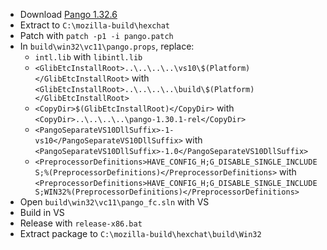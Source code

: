  * Download [Pango 1.32.6](http://ftp.gnome.org/pub/GNOME/sources/pango/1.32/pango-1.32.6.tar.xz)
 * Extract to `C:\mozilla-build\hexchat`
 * Patch with `patch -p1 -i pango.patch`
 * In `build\win32\vc11\pango.props`, replace:
	* `intl.lib` with `libintl.lib`
	* `<GlibEtcInstallRoot>..\..\..\..\vs10\$(Platform)</GlibEtcInstallRoot>` with  
`<GlibEtcInstallRoot>..\..\..\..\build\$(Platform)</GlibEtcInstallRoot>`
	* `<CopyDir>$(GlibEtcInstallRoot)</CopyDir>` with  
`<CopyDir>..\..\..\..\pango-1.30.1-rel</CopyDir>`
	* `<PangoSeparateVS10DllSuffix>-1-vs10</PangoSeparateVS10DllSuffix>` with  
`<PangoSeparateVS10DllSuffix>-1.0</PangoSeparateVS10DllSuffix>`
	* `<PreprocessorDefinitions>HAVE_CONFIG_H;G_DISABLE_SINGLE_INCLUDES;%(PreprocessorDefinitions)</PreprocessorDefinitions>` with  
`<PreprocessorDefinitions>HAVE_CONFIG_H;G_DISABLE_SINGLE_INCLUDES;WIN32%(PreprocessorDefinitions)</PreprocessorDefinitions>`
 * Open `build\win32\vc11\pango_fc.sln` with VS
 * Build in VS
 * Release with `release-x86.bat`
 * Extract package to `C:\mozilla-build\hexchat\build\Win32`
